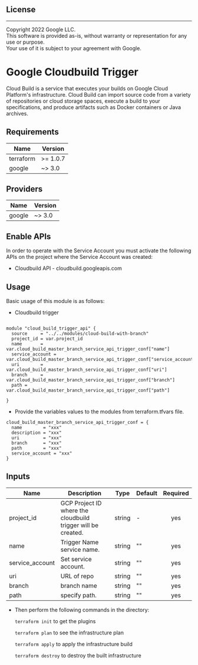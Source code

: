 ## License
---
Copyright 2022 Google LLC.  
This software is provided as-is, without warranty or representation for any use or purpose.  
Your use of it is subject to your agreement with Google.  

# Google Cloudbuild Trigger

Cloud Build is a service that executes your builds on Google Cloud Platform's infrastructure. Cloud Build can import source code from a variety of repositories or cloud storage spaces, execute a build to your specifications, and produce artifacts such as Docker containers or Java archives.


## Requirements

| Name | Version |
|------|---------|
| terraform | >= 1.0.7 |
| google | ~> 3.0 |

## Providers

| Name | Version |
|------|---------|
| google | ~> 3.0 |



## Enable APIs

In order to operate with the Service Account you must activate the following APIs on the project where the Service Account was created:

- Cloudbuild API - cloudbuild.googleapis.com

## Usage

Basic usage of this module is as follows:

* Cloudbuild trigger

```hcl

module "cloud_build_trigger_api" {
  source     = "../../modules/cloud-build-with-branch"
  project_id = var.project_id
  name       = var.cloud_build_master_branch_service_api_trigger_conf["name"]
  service_account = var.cloud_build_master_branch_service_api_trigger_conf["service_account"]
  uri        = var.cloud_build_master_branch_service_api_trigger_conf["uri"]
  branch     = var.cloud_build_master_branch_service_api_trigger_conf["branch"]
  path = var.cloud_build_master_branch_service_api_trigger_conf["path"]

}
```

* Provide the variables values to the modules from terraform.tfvars file.

```hcl
cloud_build_master_branch_service_api_trigger_conf = {
  name        = "xxx"
  description = "xxx"
  uri         = "xxx"
  branch      = "xxx"
  path        = "xxx"
  service_account = "xxx"
}
```

## Inputs

| Name | Description | Type | Default | Required |
|------|-------------|------|---------|:--------:|
| project_id | GCP Project ID where the cloudbuild trigger will be created. | string | - | yes |
| name | Trigger Name service name. | string | "" | yes |
| service_account | Set service account. | string | "" | yes |
| uri  | URL of repo | string | "" | yes |
| branch  | branch name | string | "" | yes |
| path | specify path. | string | "" | yes |


* Then perform the following commands in the directory:

   `terraform init` to get the plugins

   `terraform plan` to see the infrastructure plan

   `terraform apply` to apply the infrastructure build

   `terraform destroy` to destroy the built infrastructure